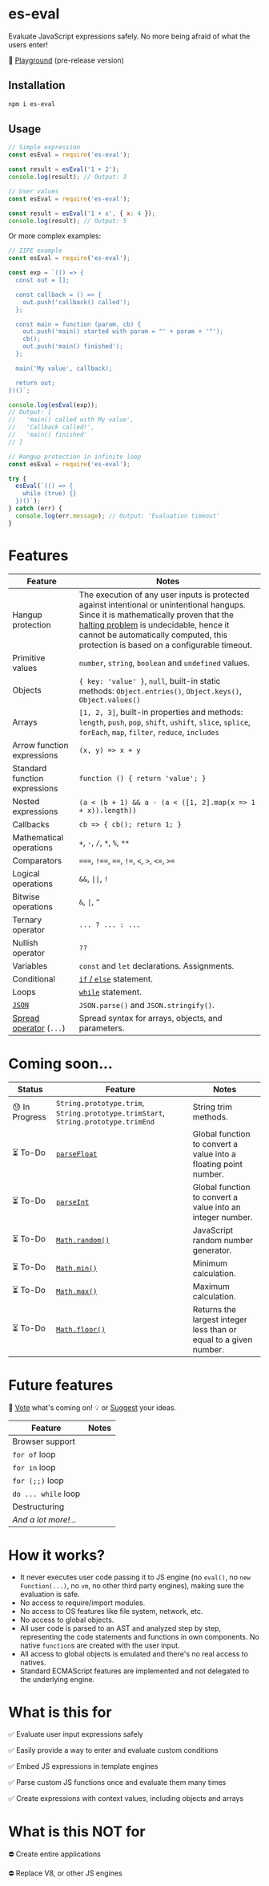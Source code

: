 # es-eval

Evaluate JavaScript expressions safely.
No more being afraid of what the users enter!

:game_die: [Playground](https://danielduarte.github.io/es-eval-playground/) (pre-release version)

## Installation

```bash
npm i es-eval
```

## Usage

```js
// Simple expression
const esEval = require('es-eval');

const result = esEval('1 + 2');
console.log(result); // Output: 3
```

```js
// User values
const esEval = require('es-eval');

const result = esEval('1 + x', { x: 4 });
console.log(result); // Output: 5
```

Or more complex examples:

```js
// IIFE example
const esEval = require('es-eval');

const exp = `(() => {
  const out = [];

  const callback = () => {
    out.push('callback() called');
  };

  const main = function (param, cb) {
    out.push('main() started with param = "' + param + '"');
    cb();
    out.push('main() finished');
  };

  main('My value', callback);

  return out;
})()`;

console.log(esEval(exp));
// Output: [
//   'main() called with My value',
//   'Callback called!',
//   'main() finished'
// ]
```

```js
// Hangup protection in infinite loop
const esEval = require('es-eval');

try {
  esEval(`(() => {
    while (true) {}
  })()`);
} catch (err) {
  console.log(err.message); // Output: 'Evaluation timeout'
}
```

# Features

| Feature | Notes |
|---------|-------|
| Hangup protection | The execution of any user inputs is protected against intentional or unintentional hangups. Since it is mathematically proven that the [halting problem](https://en.wikipedia.org/wiki/Halting_problem) is undecidable, hence it cannot be automatically computed, this protection is based on a configurable timeout. |
| Primitive values | `number`, `string`, `boolean` and `undefined` values. |
| Objects | `{ key: 'value' }`, `null`, built-in static methods: `Object.entries()`, `Object.keys()`, `Object.values()` |
| Arrays | `[1, 2, 3]`, built-in properties and methods: `length`, `push`, `pop`, `shift`, `ushift`, `slice`, `splice`, `forEach`, `map`, `filter`, `reduce`, `includes` |
| Arrow function expressions | `(x, y) => x + y` |
| Standard function expressions | `function () { return 'value'; }` |
| Nested expressions | `(a < (b + 1) && a - (a < ([1, 2].map(x => 1 + x)).length))`  |
| Callbacks | `cb => { cb(); return 1; }` |
| Mathematical operations | `+`, `-`, `/`, `*`, `%`, `**` |
| Comparators | `===`, `!==`, `==`, `!=`, `<`, `>`, `<=`, `>=` |
| Logical operations | `&&`, <code>&#124;&#124;</code>, `!` |
| Bitwise operations | `&`, <code>&#124;</code>, `^` |
| Ternary operator | `... ? ... : ...` |
| Nullish operator | `??` |
| Variables | `const` and `let` declarations. Assignments. |
| Conditional | [`if` / `else`](https://developer.mozilla.org/en-US/docs/Web/JavaScript/Reference/Statements/if...else) statement. |
| Loops | [`while`](https://developer.mozilla.org/en-US/docs/Web/JavaScript/Reference/Statements/while) statement. |
| [`JSON`](https://developer.mozilla.org/en-US/docs/Web/JavaScript/Reference/Global_Objects/JSON) | `JSON.parse()` and `JSON.stringify()`. |
| [Spread operator](https://developer.mozilla.org/en-US/docs/Web/JavaScript/Reference/Operators/Spread_syntax) (`...`) | Spread syntax for arrays, objects, and parameters. |
# Coming soon...

| Status | Feature | Notes |
|--------|---------|-------|
| :sweat: In Progress | `String.prototype.trim`, `String.prototype.trimStart`, `String.prototype.trimEnd` | String trim methods. |
| :hourglass_flowing_sand: To-Do | [`parseFloat`](https://developer.mozilla.org/en-US/docs/Web/JavaScript/Reference/Global_Objects/parseFloat) | Global function to convert a value into a floating point number. |
| :hourglass_flowing_sand: To-Do | [`parseInt`](https://developer.mozilla.org/en-US/docs/Web/JavaScript/Reference/Global_Objects/parseInt) | Global function to convert a value into an integer number. |
| :hourglass_flowing_sand: To-Do | [`Math.random()`](https://developer.mozilla.org/en-US/docs/Web/JavaScript/Reference/Global_Objects/Math/random) | JavaScript random number generator. |
| :hourglass_flowing_sand: To-Do | [`Math.min()`](https://developer.mozilla.org/en-US/docs/Web/JavaScript/Reference/Global_Objects/Math/min) | Minimum calculation. |
| :hourglass_flowing_sand: To-Do | [`Math.max()`](https://developer.mozilla.org/en-US/docs/Web/JavaScript/Reference/Global_Objects/Math/max) | Maximum calculation. |
| :hourglass_flowing_sand: To-Do | [`Math.floor()`](https://developer.mozilla.org/en-US/docs/Web/JavaScript/Reference/Global_Objects/Math/floor) | Returns the largest integer less than or equal to a given number. |

# Future features

:incoming_envelope: [Vote](http://etc.ch/YzCv) what's coming on! :bulb: or [Suggest](https://github.com/danielduarte/es-eval/issues/new) your ideas.

| Feature | Notes |
|---------|-------|
| Browser support | |
| `for of` loop | |
| `for in` loop | |
| `for (;;)` loop | |
| `do ... while` loop | |
| Destructuring | |
| *And a lot more!...* | |

# How it works?

- It never executes user code passing it to JS engine (no `eval()`, no `new Function(...)`, no `vm`, no other third party engines), making sure the evaluation is safe.
- No access to require/import modules.
- No access to OS features like file system, network, etc.
- No access to global objects.
- All user code is parsed to an AST and analyzed step by step, representing the code statements and functions in own components. No native `function`s are created with the user input.
- All access to global objects is emulated and there's no real access to natives.
- Standard ECMAScript features are implemented and not delegated to the underlying engine.

# What is this for

:white_check_mark: Evaluate user input expressions safely

:white_check_mark: Easily provide a way to enter and evaluate custom conditions 

:white_check_mark: Embed JS expressions in template engines

:white_check_mark: Parse custom JS functions once and evaluate them many times

:white_check_mark: Create expressions with context values, including objects and arrays


# What is this **NOT** for

:no_entry: Create entire applications

:no_entry: Replace V8, or other JS engines
